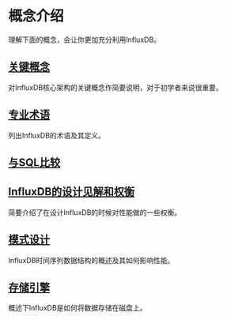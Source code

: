 # 概念介绍

理解下面的概念，会让你更加充分利用InfluxDB。

## [关键概念](key_concepts.md)
对InfluxDB核心架构的关键概念作简要说明，对于初学者来说很重要。

## [专业术语](glossary.md)
列出InfluxDB的术语及其定义。


## [与SQL比较](crosswalk.md)


## [InfluxDB的设计见解和权衡](insights_tradeoffs.md)
简要介绍了在设计InfluxDB的时候对性能做的一些权衡。

## [模式设计](schema_and_data_layout.md)
InfluxDB时间序列数据结构的概述及其如何影响性能。


## [存储引擎](storage_engine.md)
概述下InfluxDB是如何将数据存储在磁盘上。